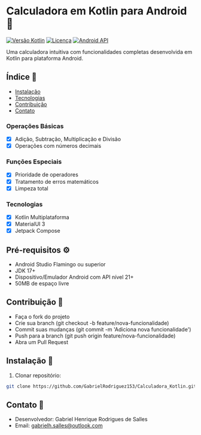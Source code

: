 # Calculadora em Kotlin para Android 🧮

[![Versão Kotlin](https://img.shields.io/badge/Kotlin-1.8.0-blue.svg)](https://kotlinlang.org)
[![Licença](https://img.shields.io/badge/Licença-MIT-green.svg)](https://opensource.org/licenses/MIT)
[![Android API](https://img.shields.io/badge/API-21%2B-brightgreen.svg)](https://android-arsenal.com/api?level=21)

Uma calculadora intuitiva com funcionalidades completas desenvolvida em Kotlin para plataforma Android.

## Índice 📜
- [Instalação](#instalação-)
- [Tecnologias](#tecnologias-)
- [Contribuição](#contribuição-)
- [Contato](#contato-)

### Operações Básicas
- [x] Adição, Subtração, Multiplicação e Divisão
- [x] Operações com números decimais

### Funções Especiais
- [x] Prioridade de operadores
- [x] Tratamento de erros matemáticos
- [x] Limpeza total

### Tecnologias
- [x] Kotlin Multiplataforma
- [x] MaterialUI 3
- [x] Jetpack Compose

## Pré-requisitos ⚙️

- Android Studio Flamingo ou superior
- JDK 17+
- Dispositivo/Emulador Android com API nível 21+
- 50MB de espaço livre

## Contribuição 🤝
- Faça o fork do projeto
- Crie sua branch (git checkout -b feature/nova-funcionalidade)
- Commit suas mudanças (git commit -m 'Adiciona nova funcionalidade')
- Push para a branch (git push origin feature/nova-funcionalidade)
- Abra um Pull Request

## Instalação 🔧

1. Clonar repositório:
```bash
git clone https://github.com/GabrielRodriguez153/Calculadora_Kotlin.git
````

## Contato 📧
- Desenvolvedor: Gabriel Henrique Rodrigues de Salles
- Email: gabrielh.salles@outlook.com

